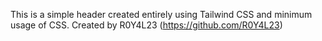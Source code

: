 This is a simple header created entirely using Tailwind CSS and minimum usage of CSS.
Created by R0Y4L23 (https://github.com/R0Y4L23)